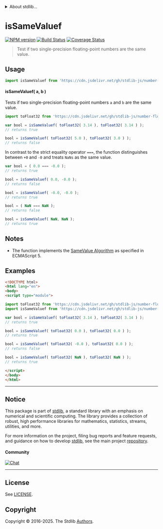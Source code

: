 <!--

@license Apache-2.0

Copyright (c) 2024 The Stdlib Authors.

Licensed under the Apache License, Version 2.0 (the "License");
you may not use this file except in compliance with the License.
You may obtain a copy of the License at

   http://www.apache.org/licenses/LICENSE-2.0

Unless required by applicable law or agreed to in writing, software
distributed under the License is distributed on an "AS IS" BASIS,
WITHOUT WARRANTIES OR CONDITIONS OF ANY KIND, either express or implied.
See the License for the specific language governing permissions and
limitations under the License.

-->


<details>
  <summary>
    About stdlib...
  </summary>
  <p>We believe in a future in which the web is a preferred environment for numerical computation. To help realize this future, we've built stdlib. stdlib is a standard library, with an emphasis on numerical and scientific computation, written in JavaScript (and C) for execution in browsers and in Node.js.</p>
  <p>The library is fully decomposable, being architected in such a way that you can swap out and mix and match APIs and functionality to cater to your exact preferences and use cases.</p>
  <p>When you use stdlib, you can be absolutely certain that you are using the most thorough, rigorous, well-written, studied, documented, tested, measured, and high-quality code out there.</p>
  <p>To join us in bringing numerical computing to the web, get started by checking us out on <a href="https://github.com/stdlib-js/stdlib">GitHub</a>, and please consider <a href="https://opencollective.com/stdlib">financially supporting stdlib</a>. We greatly appreciate your continued support!</p>
</details>

# isSameValuef

[![NPM version][npm-image]][npm-url] [![Build Status][test-image]][test-url] [![Coverage Status][coverage-image]][coverage-url] <!-- [![dependencies][dependencies-image]][dependencies-url] -->

> Test if two single-precision floating-point numbers are the same value.



<section class="usage">

## Usage

```javascript
import isSameValuef from 'https://cdn.jsdelivr.net/gh/stdlib-js/number-float32-base-assert-is-same-value@esm/index.mjs';
```

#### isSameValuef( a, b )

Tests if two single-precision floating-point numbers `a` and `b` are the same value.

```javascript
import toFloat32 from 'https://cdn.jsdelivr.net/gh/stdlib-js/number-float64-base-to-float32@esm/index.mjs';

var bool = isSameValuef( toFloat32( 3.14 ), toFloat32( 3.14 ) );
// returns true

bool = isSameValuef( toFloat32( 5.0 ), toFloat32( 3.0 ) );
// returns false
```

In contrast to the strict equality operator `===`, the function distinguishes between `+0` and `-0` and treats `NaNs` as the same value.

<!-- eslint-disable no-compare-neg-zero, use-isnan -->

```javascript
var bool = ( 0.0 === -0.0 );
// returns true

bool = isSameValuef( 0.0, -0.0 );
// returns false

bool = isSameValuef( -0.0, -0.0 );
// returns true

bool = ( NaN === NaN );
// returns false

bool = isSameValuef( NaN, NaN );
// returns true
```

</section>

<!-- /.usage -->

<section class="notes">

## Notes

-   The function implements the [SameValue Algorithm][ecma-262-same-value-algorithm] as specified in ECMAScript 5.

</section>

<!-- /.notes -->

<section class="examples">

## Examples

<!-- eslint no-undef: "error" -->

```html
<!DOCTYPE html>
<html lang="en">
<body>
<script type="module">

import toFloat32 from 'https://cdn.jsdelivr.net/gh/stdlib-js/number-float64-base-to-float32@esm/index.mjs';
import isSameValuef from 'https://cdn.jsdelivr.net/gh/stdlib-js/number-float32-base-assert-is-same-value@esm/index.mjs';

var bool = isSameValuef( toFloat32( 3.14 ), toFloat32( 3.14 ) );
// returns true

bool = isSameValuef( toFloat32( 0.0 ), toFloat32( 0.0 ) );
// returns true

bool = isSameValuef( toFloat32( -0.0 ), toFloat32( 0.0 ) );
// returns false

bool = isSameValuef( toFloat32( NaN ), toFloat32( NaN ) );
// returns true

</script>
</body>
</html>
```

</section>

<!-- /.examples -->

<!-- C interface documentation. -->



<!-- Section for related `stdlib` packages. Do not manually edit this section, as it is automatically populated. -->

<section class="related">

</section>

<!-- /.related -->

<!-- Section for all links. Make sure to keep an empty line after the `section` element and another before the `/section` close. -->


<section class="main-repo" >

* * *

## Notice

This package is part of [stdlib][stdlib], a standard library with an emphasis on numerical and scientific computing. The library provides a collection of robust, high performance libraries for mathematics, statistics, streams, utilities, and more.

For more information on the project, filing bug reports and feature requests, and guidance on how to develop [stdlib][stdlib], see the main project [repository][stdlib].

#### Community

[![Chat][chat-image]][chat-url]

---

## License

See [LICENSE][stdlib-license].


## Copyright

Copyright &copy; 2016-2025. The Stdlib [Authors][stdlib-authors].

</section>

<!-- /.stdlib -->

<!-- Section for all links. Make sure to keep an empty line after the `section` element and another before the `/section` close. -->

<section class="links">

[npm-image]: http://img.shields.io/npm/v/@stdlib/number-float32-base-assert-is-same-value.svg
[npm-url]: https://npmjs.org/package/@stdlib/number-float32-base-assert-is-same-value

[test-image]: https://github.com/stdlib-js/number-float32-base-assert-is-same-value/actions/workflows/test.yml/badge.svg?branch=main
[test-url]: https://github.com/stdlib-js/number-float32-base-assert-is-same-value/actions/workflows/test.yml?query=branch:main

[coverage-image]: https://img.shields.io/codecov/c/github/stdlib-js/number-float32-base-assert-is-same-value/main.svg
[coverage-url]: https://codecov.io/github/stdlib-js/number-float32-base-assert-is-same-value?branch=main

<!--

[dependencies-image]: https://img.shields.io/david/stdlib-js/number-float32-base-assert-is-same-value.svg
[dependencies-url]: https://david-dm.org/stdlib-js/number-float32-base-assert-is-same-value/main

-->

[chat-image]: https://img.shields.io/gitter/room/stdlib-js/stdlib.svg
[chat-url]: https://app.gitter.im/#/room/#stdlib-js_stdlib:gitter.im

[stdlib]: https://github.com/stdlib-js/stdlib

[stdlib-authors]: https://github.com/stdlib-js/stdlib/graphs/contributors

[umd]: https://github.com/umdjs/umd
[es-module]: https://developer.mozilla.org/en-US/docs/Web/JavaScript/Guide/Modules

[deno-url]: https://github.com/stdlib-js/number-float32-base-assert-is-same-value/tree/deno
[deno-readme]: https://github.com/stdlib-js/number-float32-base-assert-is-same-value/blob/deno/README.md
[umd-url]: https://github.com/stdlib-js/number-float32-base-assert-is-same-value/tree/umd
[umd-readme]: https://github.com/stdlib-js/number-float32-base-assert-is-same-value/blob/umd/README.md
[esm-url]: https://github.com/stdlib-js/number-float32-base-assert-is-same-value/tree/esm
[esm-readme]: https://github.com/stdlib-js/number-float32-base-assert-is-same-value/blob/esm/README.md
[branches-url]: https://github.com/stdlib-js/number-float32-base-assert-is-same-value/blob/main/branches.md

[stdlib-license]: https://raw.githubusercontent.com/stdlib-js/number-float32-base-assert-is-same-value/main/LICENSE

[ecma-262-same-value-algorithm]: http://ecma-international.org/ecma-262/5.1/#sec-9.12

</section>

<!-- /.links -->
